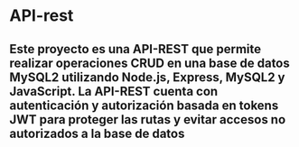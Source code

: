 # API-rest 
## Este proyecto es una API-REST que permite realizar operaciones CRUD en una base de datos MySQL2 utilizando Node.js, Express, MySQL2 y JavaScript. La API-REST cuenta con autenticación y autorización basada en tokens JWT para proteger las rutas y evitar accesos no autorizados a la base de datos